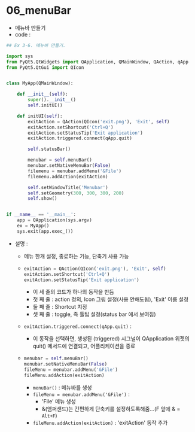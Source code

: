 # 06_menuBar

- 메뉴바 만들기
- code : 

```python
## Ex 3-6. 메뉴바 만들기.

import sys
from PyQt5.QtWidgets import QApplication, QMainWindow, QAction, qApp
from PyQt5.QtGui import QIcon


class MyApp(QMainWindow):

    def __init__(self):
        super().__init__()
        self.initUI()

    def initUI(self):
        exitAction = QAction(QIcon('exit.png'), 'Exit', self)
        exitAction.setShortcut('Ctrl+Q')
        exitAction.setStatusTip('Exit application')
        exitAction.triggered.connect(qApp.quit)

        self.statusBar()

        menubar = self.menuBar()
        menubar.setNativeMenuBar(False)
        filemenu = menubar.addMenu('&File')
        filemenu.addAction(exitAction)

        self.setWindowTitle('Menubar')
        self.setGeometry(300, 300, 300, 200)
        self.show()


if __name__ == '__main__':
    app = QApplication(sys.argv)
    ex = MyApp()
    sys.exit(app.exec_())
```

- 설명 : 

  - 메뉴 한개 설정, 종료하는 기능, 단축기 사용 가능

  - ```python
    exitAction = QAction(QIcon('exit.png'), 'Exit', self)
    exitAction.setShortcut('Ctrl+Q')
    exitAction.setStatusTip('Exit application')
    ```

    - 이 세 줄의 코드가 하나의 동작을 만듬
    - 첫 째 줄 : action 정의, Icon 그림 설정(사용 안해도됨), 'Exit' 이름 설정
    - 둘 째 줄 : Shortcut 지정
    - 셋 째 줄 : toggle, 즉 툴팁 설정(status bar 에서 보여짐)

  - `exitAction.triggered.connect(qApp.quit)` : 

    - 이 동작을 선택하면, 생성된 (triggered) 시그널이 QApplication 위젯의 quit() 메서드에 연결되고, 어플리케이션을 종료

  - ```python
    menubar = self.menuBar()
    menubar.setNativeMenuBar(False)
    fileMenu = menubar.addMenu('&File')
    fileMenu.addAction(exitAction)
    ```

    - `menuBar()` : 메뉴바를 생성
    - `fileMenu = menubar.addMenu('&File')` : 
      - 'File'  메뉴 생성 
      - &(앰퍼샌드)는 간편하게 단축키를 설정하도록해줌...(F 앞에 & = `Alt+F`)
    - `fileMenu.addAction(exitAction)` : 'exitAction' 동작 추가